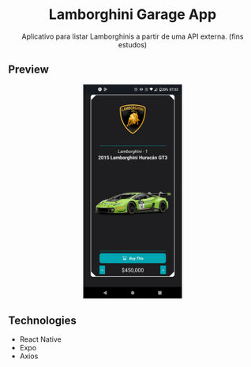 <div align="center">
  <h1 align="center">Lamborghini Garage App</h1>
</div>
<p align="center">
      Aplicativo para listar Lamborghinis a partir de uma API externa. (fins estudos)
    <br />
 </p>

## Preview

<div align="center">
  <a href="#">
      <img src="https://github.com/carloscazelattojr/lamborghini-garage-rn/blob/main/assets/print1.png" width="200" alt="preview" />
  </a>
</div>

## Technologies

- React Native
- Expo
- Axios

  
 
